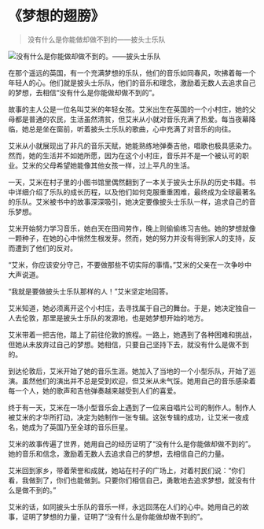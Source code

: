 # 《梦想的翅膀》
> 没有什么是你能做却做不到的——披头士乐队


![没有什么是你能做却做不到的。——披头士乐队](/images/ec37bea9764b43df9d8a285f22cc8308.jpg)

在那个遥远的英国，有一个充满梦想的乐队，他们的音乐如同春风，吹拂着每一个年轻人的心。他们就是披头士乐队，他们的音乐和理念，激励着无数人去追求自己的梦想，去相信“没有什么是你能做却做不到的”。

故事的主人公是一位名叫艾米的年轻女孩。艾米出生在英国的一个小村庄，她的父母都是普通的农民，生活虽然清贫，但艾米从小就对音乐充满了热爱。每当夜幕降临，她总是坐在窗前，听着披头士乐队的歌曲，心中充满了对音乐的向往。

艾米从小就展现出了非凡的音乐天赋，她能熟练地弹奏吉他，唱歌也极具感染力。然而，她的生活并不如她所愿，因为在这个小村庄，音乐并不是一个被认可的职业。艾米的父母希望她能像其他女孩一样，过上平凡的生活。

一天，艾米在村子里的小图书馆里偶然翻到了一本关于披头士乐队的历史书籍。书中详细介绍了乐队的成长历程，以及他们如何克服重重困难，最终成为全球最著名的乐队。艾米被书中的故事深深吸引，她决定要像披头士乐队一样，追求自己的音乐梦想。

艾米开始努力学习音乐，她白天在田间劳作，晚上则偷偷练习吉他。她的梦想就像一颗种子，在她的心中悄然生根发芽。然而，她的努力并没有得到家人的支持，反而遭到了他们的反对。

“艾米，你应该安分守己，不要做那些不切实际的事情。”艾米的父亲在一次争吵中大声说道。

“我就是要做披头士乐队那样的人！”艾米坚定地回答。

艾米知道，她必须离开这个小村庄，去寻找属于自己的舞台。于是，她决定独自一人去伦敦，那里是披头士乐队的发源地，也是她梦想开始的地方。

艾米带着一把吉他，踏上了前往伦敦的旅程。一路上，她遇到了各种困难和挑战，但她从未放弃过自己的梦想。她相信，只要自己坚持下去，就没有什么是做不到的。

到达伦敦后，艾米开始了她的音乐生涯。她加入了当地的一个小型乐队，开始了巡演。虽然他们的演出并不总是受到欢迎，但艾米从未气馁。她用自己的音乐感染着每一个人，她的歌声和吉他弹奏越来越受到人们的喜爱。

终于有一天，艾米在一场小型音乐会上遇到了一位来自唱片公司的制作人。制作人被艾米的才华所打动，决定为她制作一张专辑。这张专辑的成功，让艾米一夜成名，她成为了英国乃至全球的音乐巨星。

艾米的故事传遍了世界，她用自己的经历证明了“没有什么是你能做却做不到的”。她的音乐和信念，激励着无数人去追求自己的梦想，去相信自己的力量。

艾米回到家乡，带着荣誉和成就，她站在村子的广场上，对着村民们说：“你们看，我做到了，你们也能做到。只要你们相信自己，勇敢地去追求梦想，就没有什么是做不到的。”

艾米的话，如同披头士乐队的音乐一样，永远回荡在人们的心中。她用自己的故事，证明了梦想的力量，证明了“没有什么是你能做却做不到的”。